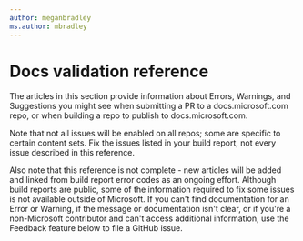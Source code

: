 ```yaml
---
author: meganbradley
ms.author: mbradley
---
```

# Docs validation reference

The articles in this section provide information about Errors, Warnings, and Suggestions you might see when submitting a PR to a docs.microsoft.com repo, or when building a repo to publish to docs.microsoft.com.

Note that not all issues will be enabled on all repos; some are specific to certain content sets. Fix the issues listed in your build report, not every issue described in this reference.

Also note that this reference is not complete - new articles will be added and linked from build report error codes as an ongoing effort. Although build reports are public, some of the information required to fix some issues is not available outside of Microsoft. If you can't find documentation for an Error or Warning, if the message or documentation isn't clear, or if you're a non-Microsoft contributor and can't access additional information, use the Feedback feature below to file a GitHub issue.